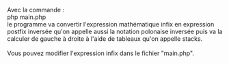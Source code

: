 Avec la commande :<br>
php main.php<br>
le programme va convertir l'expression mathématique infix en expression postfix inversée qu'on appelle aussi la notation polonaise inversée puis va la calculer de gauche à droite à l'aide de tableaux qu'on appelle stacks.<br>
<br>
Vous pouvez modifier l'expression infix dans le fichier "main.php".